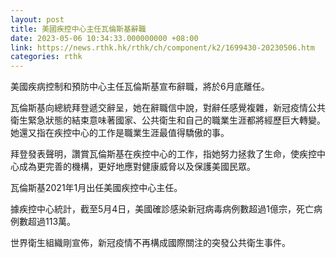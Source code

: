```yaml
---
layout: post
title: 美國疾控中心主任瓦倫斯基辭職
date: 2023-05-06 10:34:33.000000000 +08:00
link: https://news.rthk.hk/rthk/ch/component/k2/1699430-20230506.htm
categories: rthk
---
```


美國疾病控制和預防中心主任瓦倫斯基宣布辭職，將於6月底離任。  

瓦倫斯基向總統拜登遞交辭呈，她在辭職信中說，對辭任感覺複雜，新冠疫情公共衛生緊急狀態的結束意味著國家、公共衛生和自己的職業生涯都將經歷巨大轉變。她還又指在疾控中心的工作是職業生涯最值得驕傲的事。 

拜登發表聲明，讚賞瓦倫斯基在疾控中心的工作，指她努力拯救了生命，使疾控中心成為更完善的機構，更好地應對健康威脅以及保護美國民眾。 

瓦倫斯基2021年1月出任美國疾控中心主任。 

據疾控中心統計，截至5月4日，美國確診感染新冠病毒病例數超過1億宗，死亡病例數超過113萬。 

世界衛生組織剛宣佈，新冠疫情不再構成國際關注的突發公共衛生事件。
